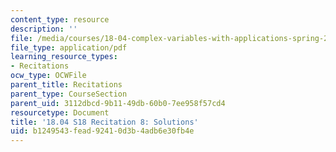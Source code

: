 ```yaml
---
content_type: resource
description: ''
file: /media/courses/18-04-complex-variables-with-applications-spring-2018/b1249543fead92410d3b4adb6e30fb4e_MIT18_04S18_Recit8-solutions.pdf
file_type: application/pdf
learning_resource_types:
- Recitations
ocw_type: OCWFile
parent_title: Recitations
parent_type: CourseSection
parent_uid: 3112dbcd-9b11-49db-60b0-7ee958f57cd4
resourcetype: Document
title: '18.04 S18 Recitation 8: Solutions'
uid: b1249543-fead-9241-0d3b-4adb6e30fb4e
---
```


